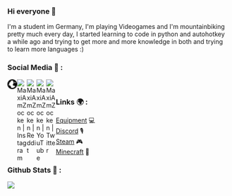 ### Hi everyone 👋

I'm a student im Germany, I'm playing Videogames and I'm mountainbiking pretty much every day, I started learning to code in python and autohotkey a while ago and trying to get more and more knowledge in both and trying to learn more languages :)

### Social Media 📮 :

[<img align="left" alt="MaxiAmZocken | Website" width="22px" src="https://raw.githubusercontent.com/iconic/open-iconic/master/svg/globe.svg" />][website]
[<img align="left" alt="MaxiAmZocken | Instagram" width="22px" src="https://cdn.jsdelivr.net/npm/simple-icons@v3/icons/instagram.svg" />][instagram]
[<img align="left" alt="MaxiAmZocken | Reddit" width="22px" src="https://cdn.jsdelivr.net/npm/simple-icons@v3/icons/reddit.svg" />][reddit]
[<img align="left" alt="MaxiAmZocken | YouTube" width="22px" src="https://cdn.jsdelivr.net/npm/simple-icons@v3/icons/youtube.svg" />][youtube]
[<img align="left" alt="MaxiAmZocken | Twitter" width="22px" src="https://cdn.jsdelivr.net/npm/simple-icons@v3/icons/twitter.svg" />][twitter]
<br/>

### Links 🌍 :

[Equipment] 💻 <br/>
[Discord] 🎙 <br/>
[Steam] 🎮 <br/>
[Minecraft] 🌳 <br/>

### Github Stats 🧮 :

<p float="left">
  <img src="https://github-readme-stats.vercel.app/api?username=MaxiAmZocken&show_icons=true&count_private=true&title_color=4f8cc9&text_color=9f9f9f&icon_color=4f8cc9&bg_color=181818" height="180">

[website]: https://maxiamzocken.github.io
[twitter]: https://twitter.com/Maxi_am_zocken
[youtube]: https://www.youtube.com/channel/UCKXu4_UtUGvSTRf_FZBMjpQ
[reddit]: https://reddit.com/user/Maxi_am_zocken
[instagram]: https://instagram.com/Maxi_am_zocken
[equipment]: https://maxiamzocken.github.io/tech
[discord]: https://discord.gg/eumk4MC
[steam]: https://steamcommunity.com/id/Void_Maxiii/
[minecraft]: https://laby.net/@Maxi_am_zocken
